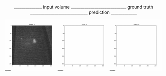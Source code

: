 <p align="center">
  ______________ input volume ____________________________ ground truth _____________________________ prediction _____________
</p>

![Alt Text](https://github.com/cweo/3DElegansTracking/blob/master/yey.gif)
